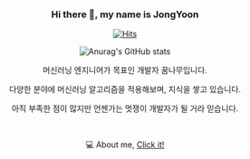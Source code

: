 

<div align=center>

### Hi there 👋, my name is JongYoon

[![Hits](https://hits.seeyoufarm.com/api/count/incr/badge.svg?url=https://github.com/JJongyn)](https://hits.seeyoufarm.com) 

</div>

<div align=center>

![Anurag's GitHub stats](https://github-readme-stats.vercel.app/api?username=jjongyn&show_icons=true)


머신러닝 엔지니어가 목표인 개발자 꿈나무입니다. 

다양한 분야에 머신러닝 알고리즘을 적용해보며, 지식을 쌓고 있습니다.

아직 부족한 점이 많지만 언젠가는 멋쟁이 개발자가 될 거라 믿습니다.

&#160;
&#160;

💻 About me,  [ Click it!]( https://jjongyn.notion.site/64ba38879686429ba78de120b1b25ebb )
</div>
